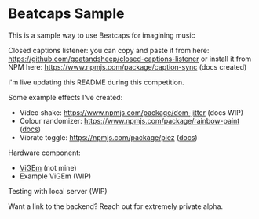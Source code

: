 # Beatcaps Sample

This is a sample way to use Beatcaps for imagining music

Closed captions listener: you can copy and paste it from here: https://github.com/goatandsheep/closed-captions-listener or install it from NPM here: https://www.npmjs.com/package/caption-sync (docs created)

I'm live updating this README during this competition.

Some example effects I've created:

* Video shake: https://www.npmjs.com/package/dom-jitter (docs WIP) 
* Colour randomizer: https://www.npmjs.com/package/rainbow-paint ([docs](https://github.com/goatandsheep/color-randomizer))
* Vibrate toggle: https://npmjs.com/package/piez ([docs](https://github.com/goatandsheep/vibrate-toggle))

Hardware component:

* [ViGEm](https://github.com/ViGEm/) (not mine)
* Example ViGEm (WIP)

Testing with local server (WIP)

Want a link to the backend? Reach out for extremely private alpha.
